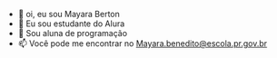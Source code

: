 - 👋 oi, eu sou Mayara Berton
- 👀 Eu sou estudante do Alura 
- 🌱 Sou aluna de programação 
- 📫 Você pode me encontrar no Mayara.benedito@escola.pr.gov.br

<!---
weliton0musqu1silva/weliton0musqu1silva is a ✨ special ✨ repository because its `README.md` (this file) appears on your GitHub profile.
You can click the Preview link to take a look at your changes.
--->
